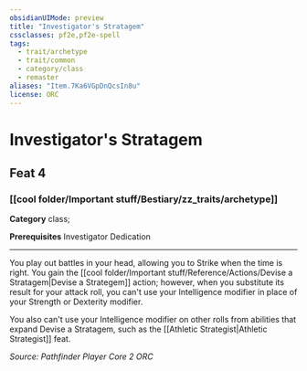 ```yaml
---
obsidianUIMode: preview
title: "Investigator's Stratagem"
cssclasses: pf2e,pf2e-spell
tags:
  - trait/archetype
  - trait/common
  - category/class
  - remaster
aliases: "Item.7Ka6VGpDnQcsIn8u"
license: ORC
---
```

# Investigator's Stratagem
## Feat 4
### [[cool folder/Important stuff/Bestiary/zz_traits/archetype]]

**Category** class; 



**Prerequisites** Investigator Dedication
* * *
You play out battles in your head, allowing you to Strike when the time is right. You gain the [[cool folder/Important stuff/Reference/Actions/Devise a Stratagem|Devise a Strategem]] action; however, when you substitute its result for your attack roll, you can't use your Intelligence modifier in place of your Strength or Dexterity modifier.

You also can't use your Intelligence modifier on other rolls from abilities that expand Devise a Stratagem, such as the [[Athletic Strategist|Athletic Strategist]] feat.

*Source: Pathfinder Player Core 2*
*ORC*